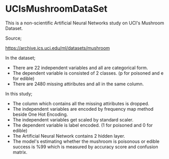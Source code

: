  # UCIsMushroomDataSet

This is a non-scientific Artificial Neural Networks study on UCI's Mushroom Dataset.

Source;

https://archive.ics.uci.edu/ml/datasets/mushroom

In the dataset;
- There are 22 independent variables and all are categorical form.
- The dependent variable is consisted of 2 classes. (p for poisoned and e for edible)
- There are 2480 missing attiributes and all in the same column.


In this study;
- The column which contains all the missing attiributes is dropped.
- The independent variables are encoded by frequency map method beside One Hot Encoding.
- The independent variables get scaled by standard scaler.
- The dependent variable is label encoded. (1 for poisoned and 0 for edible)
- The Artificial Neural Network contains 2 hidden layer.
- The model's estimating whether the mushroom is poisonous or edible success is %99 which is measured by accuracy score and confusion matrix.
